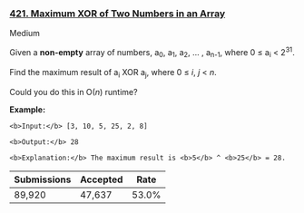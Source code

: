 ### [421. Maximum XOR of Two Numbers in an Array](https://leetcode.com/problems/maximum-xor-of-two-numbers-in-an-array/)

Medium

Given a __non-empty__ array of numbers, a<sub>0</sub>, a<sub>1</sub>, a<sub>2</sub>, … , a<sub>n-1</sub>, where 0 ≤ a<sub>i</sub> < 2<sup>31</sup>.

Find the maximum result of a<sub>i</sub> XOR a<sub>j</sub>, where 0 ≤ _i_, _j_ < _n_.

Could you do this in O(_n_) runtime?

__Example:__

```
<b>Input:</b> [3, 10, 5, 25, 2, 8]

<b>Output:</b> 28

<b>Explanation:</b> The maximum result is <b>5</b> ^ <b>25</b> = 28.
```



| Submissions    | Accepted     | Rate   |
| -------------- | ------------ | ------ |
| 89,920 | 47,637 | 53.0% |